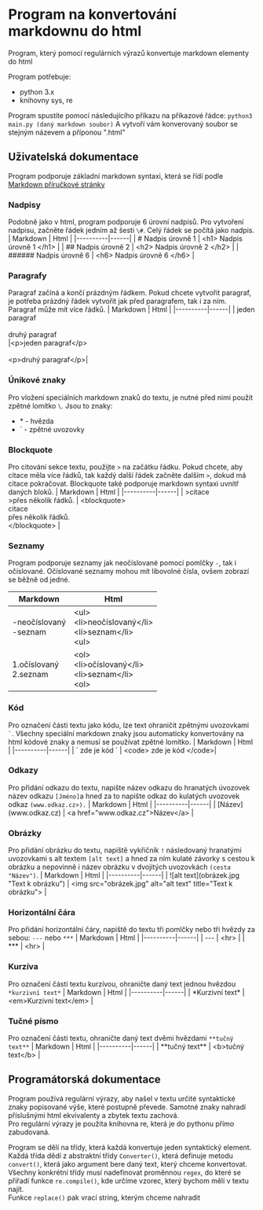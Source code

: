 Program na konvertování markdownu do html
===
Program, který pomocí regulárních výrazů konvertuje markdown elementy do html

Program potřebuje:
- python 3.x
- knihovny sys, re

Program spustíte pomocí následujícího příkazu na příkazové řádce:
`python3 main.py (daný markdown soubor)`
A vytvoří vám konverovaný soubor se stejným názevem a příponou ".html"

Uživatelská dokumentace
---
Program podporuje základní markdown syntaxi, která se řídí podle [Markdown příručkové stránky](https://www.markdownguide.org/)

### Nadpisy
Podobně jako v html, program podporuje 6 úrovní nadpisů. Pro vytvoření nadpisu, začněte řádek jedním až šesti `\#`. Celý řádek se počítá jako nadpis.
| Markdown | Html | 
|----------|------|
| \# Nadpis úrovně 1 | \<h1\> Nadpis úrovně 1 \</h1\> |
| \#\# Nadpis úrovně 2 | \<h2\> Nadpis úrovně 2 \</h2\> |
| \#\#\#\#\#\# Nadpis úrovně 6 | \<h6\> Nadpis úrovně 6 \</h6\> |

### Paragrafy
Paragraf začíná a končí prázdným řádkem. Pokud chcete vytvořit paragraf, je potřeba prázdný řádek vytvořit jak před paragrafem, tak i za ním. Paragraf může mít více řádků.
| Markdown | Html | 
|----------|------|
| jeden paragraf<br><br>druhý paragraf<br> |\<p\>jeden paragraf\</p\><br><br> \<p\>druhý paragraf\</p\>|

### Únikové znaky
Pro vložení speciálních markdown znaků do textu, je nutné před nimi použít zpětné lomítko `\`.
Jsou to znaky:
- \* - hvězda
- \` - zpětné uvozovky

### Blockquote
Pro citování sekce textu, použijte `>` na začátku řádku. Pokud chcete, aby citace měla více řádků, tak každý další řádek začněte dalším `>`, dokud má citace pokračovat. 
Blockquote také podporuje markdown syntaxi uvnitř daných bloků.
| Markdown | Html | 
|----------|------|
| \>citace<br>\>přes několik řádků. | \<blockquote\><br> citace<br>přes několik řádků.<br> \</blockquote\> |
### Seznamy
Program podporuje seznamy jak neočíslované pomocí pomlčky `-`, tak i očíslované. Očíslované seznamy mohou mít libovolné čísla, ovšem zobrazí se běžně od jedné.

| Markdown | Html | 
|----------|------|
| \-neočíslovaný <br>\-seznam | \<ul\><br> \<li\>neočíslovaný\</li\><br>\<li\>seznam\</li\><br>\<ul\>|
| 1.očíslovaný <br>2.seznam | \<ol\><br> \<li\>očíslovaný\</li\><br>\<li\>seznam\</li\><br>\<ol\>|

### Kód
Pro označení části textu jako kódu, lze text ohraničit zpětnými uvozovkami `` ` ``. Všechny speciální markdown znaky jsou automaticky konvertovány na html kódové znaky a nemusí se používat zpětné lomítko.
| Markdown | Html | 
|----------|------|
| \` zde je kód \` | \<code\> zde je kód \</code\>|

### Odkazy
Pro přidání odkazu do textu, napište název odkazu do hranatých úvozovek název odkazu `[Jméno]`a hned za to napište odkaz do kulatých uvozovek odkaz `(www.odkaz.cz>).`
| Markdown | Html | 
|----------|------|
| \[Název\]\(www<span>.odkaz&period;cz</span>\) | \<a href="www<span>.odkaz&period;cz</span>"\>Název\</a\> |

### Obrázky
Pro přidání obrázku do textu, napiště vykřičník `!` následovaný hranatými uvozovkami s alt textem `[alt text]` a hned za ním kulaté závorky s cestou k obrázku a nepovinně i název obrázku v dvojitých uvozovkách `(cesta "Název")`.
| Markdown | Html | 
|----------|------|
| !\[alt text\]\(obrázek.jpg "Text k obrázku"\) | \<img src="obrázek.jpg" alt="alt text" title="Text k obrázku"\> |

### Horizontální čára
Pro přidání horizontální čáry, napiště do textu tři pomlčky nebo tři hvězdy za sebou: `---` nebo `***`
| Markdown | Html | 
|----------|------|
| \-\-\- | \<hr\> |
| \*\*\* | \<hr\> | 

### Kurzíva
Pro označení části textu kurzívou, ohraničte daný text jednou hvězdou `*kurzivní text*`
| Markdown | Html | 
|----------|------|
| \*Kurzivní text\*  | \<em\>Kurzivní text\</em\>  |

### Tučné písmo
Pro označení části textu, ohraničte daný text dvěmi hvězdami `**tučný text**`
| Markdown | Html | 
|----------|------|
| \*\*tučný text\*\*  | \<b\>tučný text\</b\>  |

Programátorská dokumentace
---
Program používá regulární výrazy, aby našel v textu určité syntaktické znaky popisované výše, které postupně převede.
Samotné znaky nahradí příslušnými html ekvivalenty a zbytek textu zachová.  
Pro regulární výrazy je použita knihovna re, která je do pythonu přímo zabudovaná. 

Program se dělí na třídy, která každá konvertuje jeden syntaktický element. 
Každá třída dědí z abstraktní třídy `Converter()`, která definuje metodu `convert()`, která jako argument bere daný text, který chceme konvertovat.  
Všechny konkrétní třídy musí nadefinovat proměnnou `regex`, do které se přiřadí funkce `re.compile()`, kde určíme vzorec, který bychom měli v textu najít.  
Funkce `replace()` pak vrací string, kterým chceme nahradit